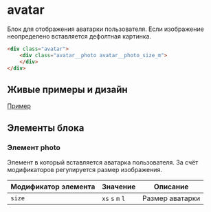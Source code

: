 # avatar

Блок для отображения аватарки пользователя. Если изображение неопределено вставляется дефолтная картинка.

``` html
<div class="avatar">
	<div class="avatar__photo avatar__photo_size_m">
	</div>
</div>
```

## Живые примеры и дизайн
[Пример](https://codepen.io/whitepapertools/pen/22222a8a7ecf82d941fe57a170619ac8/)


## Элементы блока

### Элемент photo

Элемент в который вставляется аватарка пользователя. За счёт модификаторов регулируется размер изображения.

Модификатор элемента | Значение         | Описание
-------------------- | ---------------- | --------------
`size`               | `xs` `s` `m` `l` | Размер аватарки
